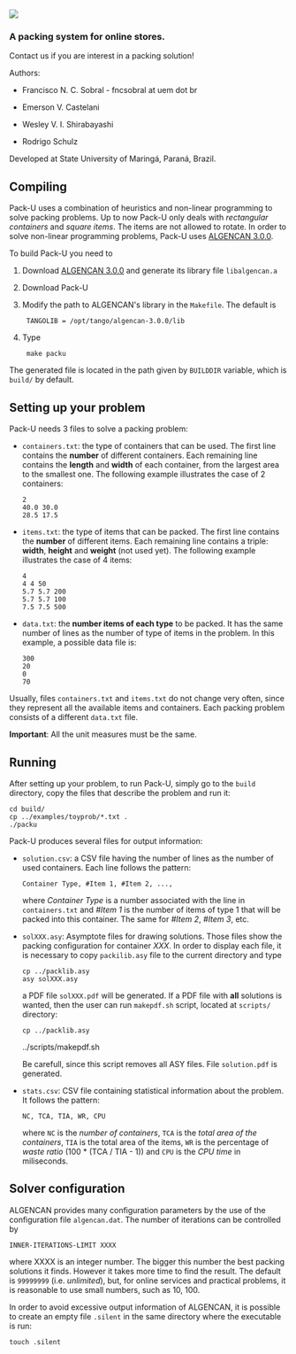 # ![][logo]

### A packing system for online stores.


Contact us if you are interest in a packing solution!

Authors:

  - Francisco N. C. Sobral - fncsobral at uem dot br

  - Emerson V. Castelani
  
  - Wesley V. I. Shirabayashi
  
  - Rodrigo Schulz 

Developed at State University of Maringá, Paraná, Brazil.

## Compiling

Pack-U uses a combination of heuristics and non-linear programming to
solve packing problems. Up to now Pack-U only deals with *rectangular
containers* and *square items*. The items are not allowed to
rotate. In order to solve non-linear programming problems, Pack-U uses
[ALGENCAN 3.0.0][algencan].

To build Pack-U you need to

  1. Download [ALGENCAN 3.0.0][algencan] and generate its library file
  `libalgencan.a`

  1. Download Pack-U

  1. Modify the path to ALGENCAN's library in the `Makefile`. The
  default is

          TANGOLIB = /opt/tango/algencan-3.0.0/lib

  1. Type
  
          make packu

The generated file is located in the path given by `BUILDDIR`
variable, which is `build/` by default.

## Setting up your problem

Pack-U needs 3 files to solve a packing problem:

  - `containers.txt`: the type of containers that can be used. The
    first line contains the **number** of different containers. Each
    remaining line contains the **length** and **width** of each
    container, from the largest area to the smallest one. The
    following example illustrates the case of 2 containers:

		2
		40.0 30.0
		28.5 17.5

  - `items.txt`: the type of items that can be packed. The first line
    contains the **number** of different items. Each remaining line
    contains a triple: **width**, **height** and **weight** (not used
    yet). The following example illustrates the case of 4 items:

        4
        4 4 50
        5.7 5.7 200
        5.7 5.7 100
        7.5 7.5 500   

  - `data.txt`: the **number items of each type** to be packed. It has
    the same number of lines as the number of type of items in the
    problem. In this example, a possible data file is:

        300
        20
        0
        70

Usually, files `containers.txt` and `items.txt` do not change very
often, since they represent all the available items and
containers. Each packing problem consists of a different `data.txt`
file.

**Important**: All the unit measures must be the same.

## Running

After setting up your problem, to run Pack-U, simply go to the `build`
directory, copy the files that describe the problem and run it:

    cd build/
    cp ../examples/toyprob/*.txt .
    ./packu

Pack-U produces several files for output information:

  - `solution.csv`: a CSV file having the number of lines as the
    number of used containers. Each line follows the pattern:

        Container Type, #Item 1, #Item 2, ...,
	
    where *Container Type* is a number associated with the line in
    `containers.txt` and *#Item 1* is the number of items of type 1
    that will be packed into this container. The same for *#Item 2*,
    *#Item 3*, etc.

  - `solXXX.asy`: Asymptote files for drawing solutions. Those files
    show the packing configuration for container *XXX*. In order to
    display each file, it is necessary to copy `packilib.asy` file to
    the current directory and type

        cp ../packlib.asy
        asy solXXX.asy

    a PDF file `solXXX.pdf` will be generated. If a PDF file with
    **all** solutions is wanted, then the user can run
    `makepdf.sh` script, located at `scripts/` directory:

        cp ../packlib.asy
	../scripts/makepdf.sh

    Be carefull, since this script removes all ASY files. File
    `solution.pdf` is generated.

  - `stats.csv`: CSV file containing statistical information about the
    problem. It follows the pattern:

        NC, TCA, TIA, WR, CPU

    where `NC` is the *number of containers*, `TCA` is the *total area
    of the containers*, `TIA` is the total area of the items, `WR` is
    the percentage of *waste ratio* (100 * (TCA / TIA - 1)) and `CPU`
    is the *CPU time* in miliseconds.

## Solver configuration

ALGENCAN provides many configuration parameters by the use of the
configuration file `algencan.dat`. The number of iterations can be
controlled by

    INNER-ITERATIONS-LIMIT XXXX

where XXXX is an integer number. The bigger this number the best
packing solutions it finds. However it takes more time to find the
result. The default is `99999999` (i.e. *unlimited*), but, for online
services and practical problems, it is reasonable to use small
numbers, such as 10, 100.

In order to avoid excessive output information of ALGENCAN, it is possible to
create an empty file `.silent` in the same directory where the
executable is run:

    touch .silent

[logo]: docs/images/packu-logo.png

[algencan]: http://www.ime.usp.br/~egbirgin/tango
